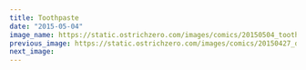 ```yaml
---
title: Toothpaste
date: "2015-05-04"
image_name: https://static.ostrichzero.com/images/comics/20150504_toothpaste.png
previous_image: https://static.ostrichzero.com/images/comics/20150427_doublesink.png
next_image:
---
```

